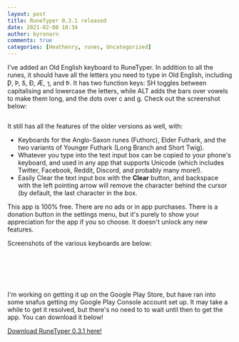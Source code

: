 ```yaml
---
layout: post
title: RuneTyper 0.3.1 released
date: 2021-02-08 18:34
author: byronarn
comments: true
categories: [Heathenry, runes, Uncategorized]
---
```

<!-- wp:paragraph -->
<p>I've added an Old English keyboard to RuneTyper. In addition to all the runes, it should have all the letters you need to type in Old English, including Ƿ, Þ, Ᵹ, Ð, Æ, ⁊, and Ꝥ. It has two function keys: SH toggles between capitalising and lowercase the letters, while ALT adds the bars over vowels to make them long, and the dots over c and g. Check out the screenshot below:</p>
<!-- /wp:paragraph -->

<!-- wp:image {"id":232,"sizeSlug":"large"} -->
<figure class="wp-block-image size-large"><img src="https://minewyrtruman.files.wordpress.com/2021/02/screenshot_20210208-1316496159293101204236924.png?w=512" alt="" class="wp-image-232" /></figure>
<!-- /wp:image -->

<!-- wp:paragraph -->
<p>It still has all the features of the older versions as well, with:</p>
<!-- /wp:paragraph -->

<!-- wp:paragraph -->
<p> </p>
<!-- /wp:paragraph -->

<!-- wp:list -->
<ul><li>Keyboards for the Anglo-Saxon runes (Futhorc), Elder Futhark, and the two variants of Younger Futhark (Long Branch and Short Twig).</li><li>Whatever you type into the text input box can be copied to your phone's keyboard, and used in any app that supports Unicode (which includes Twitter, Facebook, Reddit, Discord, and probably many more!).</li><li>Easily Clear the text input box with the <strong>Clear</strong> button, and backspace with the left pointing arrow will remove the character behind the cursor (by default, the last character in the box.</li></ul>
<!-- /wp:list -->

<!-- wp:paragraph -->
<p>This app is 100% free. There are no ads or in app purchases. There is a donation button in the settings menu, but it's purely to show your appreciation for the app if you so choose. It doesn't unlock any new features.</p>
<!-- /wp:paragraph -->

<!-- wp:paragraph -->
<p>Screenshots of the various keyboards are below:</p>
<!-- /wp:paragraph -->

<!-- wp:image {"id":235,"sizeSlug":"large"} -->
<figure class="wp-block-image size-large"><img src="https://minewyrtruman.files.wordpress.com/2021/02/screenshot_20210208-1324595440942276329871868.png?w=512" alt="" class="wp-image-235" /></figure>
<!-- /wp:image -->

<!-- wp:image {"id":233} -->
<figure class="wp-block-image"><img src="https://minewyrtruman.files.wordpress.com/2021/02/screenshot_20210208-1326144792716790853566005.png" alt="" class="wp-image-233" /></figure>
<!-- /wp:image -->

<!-- wp:image {"id":234} -->
<figure class="wp-block-image"><img src="https://minewyrtruman.files.wordpress.com/2021/02/screenshot_20210208-1324457942734066001557806.png" alt="" class="wp-image-234" /></figure>
<!-- /wp:image -->

<!-- wp:image {"id":236} -->
<figure class="wp-block-image"><img src="https://minewyrtruman.files.wordpress.com/2021/02/screenshot_20210208-1324372517800892507892279.png" alt="" class="wp-image-236" /></figure>
<!-- /wp:image -->

<!-- wp:image {"id":237} -->
<figure class="wp-block-image"><img src="https://minewyrtruman.files.wordpress.com/2021/02/screenshot_20210208-1324277420307489192829387.png" alt="" class="wp-image-237" /></figure>
<!-- /wp:image -->

<!-- wp:image {"id":238} -->
<figure class="wp-block-image"><img src="https://minewyrtruman.files.wordpress.com/2021/02/screenshot_20210208-1316498014975367607738367.png" alt="" class="wp-image-238" /></figure>
<!-- /wp:image -->

<!-- wp:paragraph -->
<p>I'm working on getting it up on the Google Play Store, but have ran into some snafus getting my Google Play Console account set up. It may take a while to get it resolved, but there's no need to to wait until then to get the app. You can download it below!</p>
<!-- /wp:paragraph -->

<!-- wp:paragraph -->
<p><a href="https://drive.google.com/file/d/1vz1UfipUGNXowSkhzuTiRqHFL6DWEoja/view?usp=drivesdk">Download RuneTyper 0.3.1 here!</a></p>
<!-- /wp:paragraph -->
